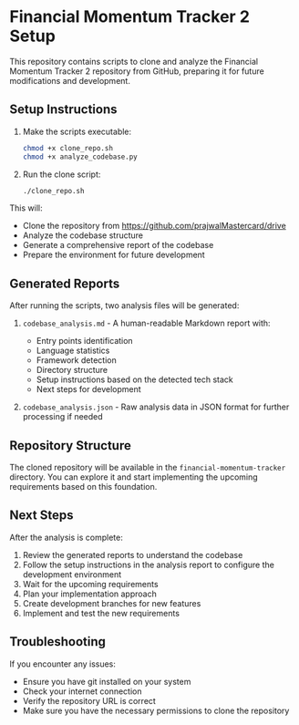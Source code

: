 # Financial Momentum Tracker 2 Setup

This repository contains scripts to clone and analyze the Financial Momentum Tracker 2 repository from GitHub, preparing it for future modifications and development.

## Setup Instructions

1. Make the scripts executable:
   ```bash
   chmod +x clone_repo.sh
   chmod +x analyze_codebase.py
   ```

2. Run the clone script:
   ```bash
   ./clone_repo.sh
   ```

This will:
- Clone the repository from https://github.com/prajwalMastercard/drive
- Analyze the codebase structure
- Generate a comprehensive report of the codebase
- Prepare the environment for future development

## Generated Reports

After running the scripts, two analysis files will be generated:

1. `codebase_analysis.md` - A human-readable Markdown report with:
   - Entry points identification
   - Language statistics
   - Framework detection
   - Directory structure
   - Setup instructions based on the detected tech stack
   - Next steps for development

2. `codebase_analysis.json` - Raw analysis data in JSON format for further processing if needed

## Repository Structure

The cloned repository will be available in the `financial-momentum-tracker` directory. You can explore it and start implementing the upcoming requirements based on this foundation.

## Next Steps

After the analysis is complete:

1. Review the generated reports to understand the codebase
2. Follow the setup instructions in the analysis report to configure the development environment
3. Wait for the upcoming requirements
4. Plan your implementation approach
5. Create development branches for new features
6. Implement and test the new requirements

## Troubleshooting

If you encounter any issues:

- Ensure you have git installed on your system
- Check your internet connection
- Verify the repository URL is correct
- Make sure you have the necessary permissions to clone the repository
